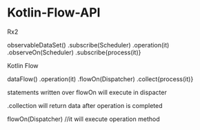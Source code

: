 # Kotlin-Flow-API


Rx2

observableDataSet()
.subscribe(Scheduler)
.operation(it)
.observeOn(Scheduler)
.subscribe{process(it)}



Kotlin Flow

 dataFlow()
.operation(it)
.flowOn(Dispatcher)
.collect{process(it)}

statements written over flowOn will execute in dispacter 

.collection will return data after operation is completed

flowOn(Dispatcher) //it will execute operation method 
